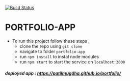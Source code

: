 [![Build Status](https://travis-ci.com/PatilMugdha/portfolio.svg?branch=master)](https://travis-ci.com/PatilMugdha/portfolio)

# PORTFOLIO-APP 

- To run this project follow these steps , 
  - clone the repo using `git clone`
  - navigate to folder `portfolio-app`
  - run `npm install` to instal node modules
  - run `npm start` to start the service on `localhost:3000`
    
##### deployed app : https://patilmugdha.github.io/portfolio/
